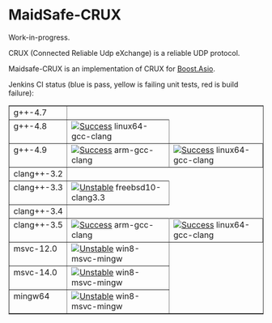 MaidSafe-CRUX
=============

Work-in-progress.

CRUX (Connected Reliable Udp eXchange) is a reliable UDP protocol.

Maidsafe-CRUX is an implementation of CRUX for [Boost.Asio](http://www.boost.org/doc/libs/release/libs/asio/).

Jenkins CI status (blue is pass, yellow is failing unit tests, red is build failure):

<html><body><table id="configuration-matrix" width="100%" border="1">
  <tr>
    <td class="matrix-leftcolumn" rowspan="1" valign="top">g++-4.7</td>
  </tr>
  <tr>
    <td class="matrix-leftcolumn" rowspan="1" valign="top">g++-4.8</td><td class="matrix-cell"><div><a class="model-link inside" href="https://ci.nedprod.com/job/Maidsafe%20CRUX/CPPSTD=c++11,CXX=g++-4.8,LINKTYPE=shared,label=linux64-gcc-clang/"><img alt="Success" src="https://ci.nedprod.com/job/Maidsafe%20CRUX/CPPSTD=c++11,CXX=g++-4.8,LINKTYPE=shared,label=linux64-gcc-clang/badge/icon" tooltip="Success" align="top"/></a> linux64-gcc-clang</div></td>
  </tr>
  <tr>
    <td class="matrix-leftcolumn" rowspan="1" valign="top">g++-4.9</td><td class="matrix-cell"><div><a class="model-link inside" href="https://ci.nedprod.com/job/Maidsafe%20CRUX/CPPSTD=c++11,CXX=g++-4.9,LINKTYPE=shared,label=arm-gcc-clang/"><img alt="Success" src="https://ci.nedprod.com/job/Maidsafe%20CRUX/CPPSTD=c++11,CXX=g++-4.9,LINKTYPE=shared,label=arm-gcc-clang/badge/icon" tooltip="Success" align="top"/></a> arm-gcc-clang</div></td><td class="matrix-cell"><div><a class="model-link inside" href="https://ci.nedprod.com/job/Maidsafe%20CRUX/CPPSTD=c++11,CXX=g++-4.9,LINKTYPE=shared,label=linux64-gcc-clang/"><img alt="Success" src="https://ci.nedprod.com/job/Maidsafe%20CRUX/CPPSTD=c++11,CXX=g++-4.9,LINKTYPE=shared,label=linux64-gcc-clang/badge/icon" tooltip="Success" align="top"/></a> linux64-gcc-clang</div></td>
  </tr>
  <tr>
    <td class="matrix-leftcolumn" rowspan="1" valign="top">clang++-3.2</td>
  </tr>
  <tr>
    <td class="matrix-leftcolumn" rowspan="1" valign="top">clang++-3.3</td><td class="matrix-cell"><div><a class="model-link inside" href="https://ci.nedprod.com/job/Maidsafe%20CRUX/CPPSTD=c++11,CXX=clang++-3.3,LINKTYPE=shared,label=freebsd10-clang3.3/"><img alt="Unstable" src="https://ci.nedprod.com/job/Maidsafe%20CRUX/CPPSTD=c++11,CXX=clang++-3.3,LINKTYPE=shared,label=freebsd10-clang3.3/badge/icon" tooltip="Unstable" align="top"/></a> freebsd10-clang3.3</div></td>
  </tr>
  <tr>
    <td class="matrix-leftcolumn" rowspan="1" valign="top">clang++-3.4</td>
  </tr>
  <tr>
    <td class="matrix-leftcolumn" rowspan="1" valign="top">clang++-3.5</td><td class="matrix-cell"><div><a class="model-link inside" href="https://ci.nedprod.com/job/Maidsafe%20CRUX/CPPSTD=c++11,CXX=clang++-3.5,LINKTYPE=shared,label=arm-gcc-clang/"><img alt="Success" src="https://ci.nedprod.com/job/Maidsafe%20CRUX/CPPSTD=c++11,CXX=clang++-3.5,LINKTYPE=shared,label=arm-gcc-clang/badge/icon" tooltip="Success" align="top"/></a> arm-gcc-clang</div></td><td class="matrix-cell"><div><a class="model-link inside" href="https://ci.nedprod.com/job/Maidsafe%20CRUX/CPPSTD=c++11,CXX=clang++-3.5,LINKTYPE=shared,label=linux64-gcc-clang/"><img alt="Success" src="https://ci.nedprod.com/job/Maidsafe%20CRUX/CPPSTD=c++11,CXX=clang++-3.5,LINKTYPE=shared,label=linux64-gcc-clang/badge/icon" tooltip="Success" align="top"/></a> linux64-gcc-clang</div></td>
  </tr>
  <tr>
    <td class="matrix-leftcolumn" rowspan="1" valign="top">msvc-12.0</td><td class="matrix-cell"><div><a class="model-link inside" href="https://ci.nedprod.com/job/Maidsafe%20CRUX/CPPSTD=c++11,CXX=msvc-12.0,LINKTYPE=shared,label=win8-msvc-mingw/"><img alt="Unstable" src="https://ci.nedprod.com/job/Maidsafe%20CRUX/CPPSTD=c++11,CXX=msvc-12.0,LINKTYPE=shared,label=win8-msvc-mingw/badge/icon" tooltip="Unstable" align="top"/></a> win8-msvc-mingw</div></td>
  </tr>
  <tr>
    <td class="matrix-leftcolumn" rowspan="1" valign="top">msvc-14.0</td><td class="matrix-cell"><div><a class="model-link inside" href="https://ci.nedprod.com/job/Maidsafe%20CRUX/CPPSTD=c++11,CXX=msvc-14.0,LINKTYPE=shared,label=win8-msvc-mingw/"><img alt="Unstable" src="https://ci.nedprod.com/job/Maidsafe%20CRUX/CPPSTD=c++11,CXX=msvc-14.0,LINKTYPE=shared,label=win8-msvc-mingw/badge/icon" tooltip="Unstable" align="top"/></a> win8-msvc-mingw</div></td>
  </tr>
  <tr>
    <td class="matrix-leftcolumn" rowspan="1" valign="top">mingw64</td><td class="matrix-cell"><div><a class="model-link inside" href="https://ci.nedprod.com/job/Maidsafe%20CRUX/CPPSTD=c++11,CXX=mingw64,LINKTYPE=shared,label=win8-msvc-mingw/"><img alt="Unstable" src="https://ci.nedprod.com/job/Maidsafe%20CRUX/CPPSTD=c++11,CXX=mingw64,LINKTYPE=shared,label=win8-msvc-mingw/badge/icon" tooltip="Unstable" align="top"/></a> win8-msvc-mingw</div></td>
  </tr>
</table></body></html>
